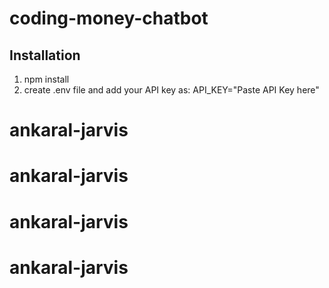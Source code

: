 # coding-money-chatbot
## Installation
1. npm install
2. create .env file and add your API key as:
     API_KEY="Paste API Key here"
# ankaral-jarvis
# ankaral-jarvis
# ankaral-jarvis
# ankaral-jarvis
